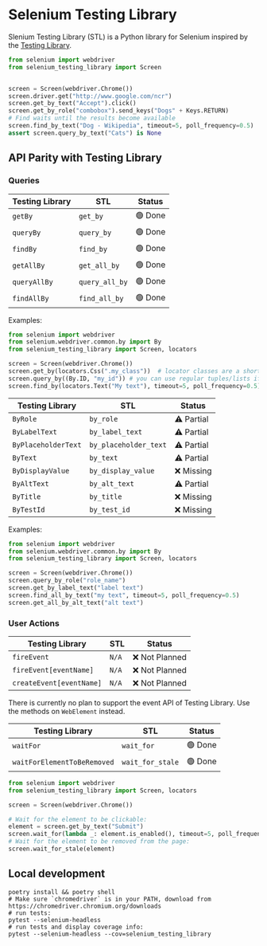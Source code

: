 # Selenium Testing Library

Slenium Testing Library (STL) is a Python library for Selenium inspired by the [Testing Library](https://testing-library.com/).

```python
from selenium import webdriver
from selenium_testing_library import Screen


screen = Screen(webdriver.Chrome())
screen.driver.get("http://www.google.com/ncr")
screen.get_by_text("Accept").click()
screen.get_by_role("combobox").send_keys("Dogs" + Keys.RETURN)
# Find waits until the results become available
screen.find_by_text("Dog - Wikipedia", timeout=5, poll_frequency=0.5)
assert screen.query_by_text("Cats") is None
```

## API Parity with Testing Library

### Queries

| Testing Library          | STL                     | Status      |
| ------------------------ | ----------------------- | ----------- |
| `getBy`                  | `get_by`                | 🟢 Done     |
| `queryBy`                | `query_by`              | 🟢 Done     |
| `findBy`                 | `find_by`               | 🟢 Done     |
| `getAllBy`               | `get_all_by`            | 🟢 Done     |
| `queryAllBy`             | `query_all_by`          | 🟢 Done     |
| `findAllBy`              | `find_all_by`           | 🟢 Done     |

Examples:

```python
from selenium import webdriver
from selenium.webdriver.common.by import By
from selenium_testing_library import Screen, locators

screen = Screen(webdriver.Chrome())
screen.get_by(locators.Css(".my_class"))  # locator classes are a shorthand for (By.CSS_SELECTOR, ".my_class"). All Selenium By.* options are supported
screen.query_by((By.ID, "my_id")) # you can use regular tuples/lists if you want to
screen.find_by(locators.Text("My text"), timeout=5, poll_frequency=0.5) # locators for searching through text also work
```

| Testing Library          | STL                     | Status      |
| ------------------------ | ----------------------- | ----------- |
| `ByRole`                 | `by_role`               | ⚠️ Partial  |
| `ByLabelText`            | `by_label_text`         | ⚠️ Partial  |
| `ByPlaceholderText`      | `by_placeholder_text`   | ⚠️ Partial  |
| `ByText`                 | `by_text`               | ⚠️ Partial  |
| `ByDisplayValue`         | `by_display_value`      | ❌ Missing |
| `ByAltText`              | `by_alt_text`           | ⚠️ Partial  |
| `ByTitle`                | `by_title`              | ❌ Missing |
| `ByTestId`               | `by_test_id`            | ❌ Missing |

Examples:

```python
from selenium import webdriver
from selenium.webdriver.common.by import By
from selenium_testing_library import Screen, locators

screen = Screen(webdriver.Chrome())
screen.query_by_role("role_name")
screen.get_by_label_text("label text")
screen.find_all_by_text("my text", timeout=5, poll_frequency=0.5)
screen.get_all_by_alt_text("alt text")
```

### User Actions

| Testing Library          | STL                     | Status          |
| ------------------------ | ----------------------- | --------------- |
| `fireEvent`              | `N/A`                   | ❌ Not Planned  |
| `fireEvent[eventName]`   | `N/A`                   | ❌ Not Planned  |
| `createEvent[eventName]` | `N/A`                   | ❌ Not Planned  |

There is currently no plan to support the event API of Testing Library. Use the methods on `WebElement` instead.

| Testing Library             | STL                     | Status        |
| --------------------------- | ----------------------- | ------------- |
| `waitFor`                   | `wait_for`              | 🟢 Done       |
| `waitForElementToBeRemoved` | `wait_for_stale`        | 🟢 Done       |

```python
from selenium import webdriver
from selenium_testing_library import Screen, locators

screen = Screen(webdriver.Chrome())

# Wait for the element to be clickable:
element = screen.get_by_text("Submit")
screen.wait_for(lambda _: element.is_enabled(), timeout=5, poll_frequency=0.5)
# Wait for the element to be removed from the page:
screen.wait_for_stale(element)
```

## Local development

```shell
poetry install && poetry shell
# Make sure `chromedriver` is in your PATH, download from https://chromedriver.chromium.org/downloads
# run tests:
pytest --selenium-headless
# run tests and display coverage info:
pytest --selenium-headless --cov=selenium_testing_library
```
